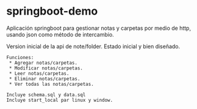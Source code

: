 # springboot-demo
Aplicación springboot para gestionar notas y carpetas por medio de http, usando json como método de intercambio.

Version inicial de la api de note/folder.
    Estado inicial y bien diseñado.
    
    Funciones:
     * Agregar notas/carpetas.
     * Modificar notas/carpetas.
     * Leer notas/carpetas.
     * Eliminar notas/carpetas.
     * Ver todas las notas/carpetas.
    
    Incluye schema.sql y data.sql
    Incluye start_local par linux y window.
